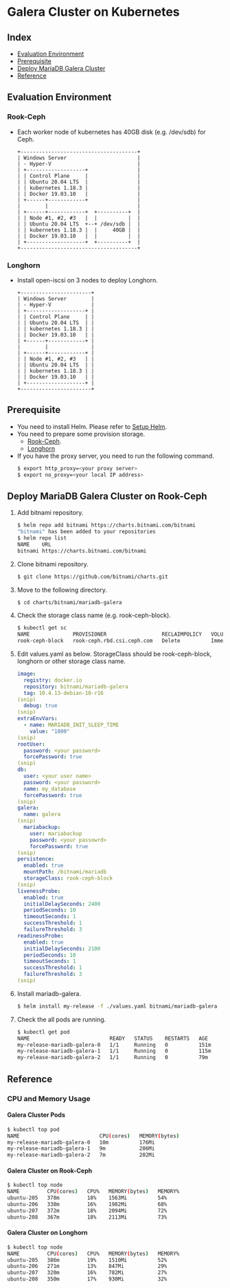 # Galera Cluster on Kubernetes

## Index
- [Evaluation Environment](#evaluation-environment)
- [Prerequisite](#prerequisite)
- [Deploy MariaDB Galera Cluster](#deploy-mariadb-galera-cluster-on-rook-ceph)
- [Reference](#reference)

## Evaluation Environment
### Rook-Ceph
- Each worker node of kubernetes has 40GB disk (e.g. /dev/sdb) for Ceph.
  ```
  +--------------------------------------+
  | Windows Server                       | 
  | - Hyper-V                            |
  | +-------------------+                |
  | | Control Plane     |                |
  | | Ubuntu 20.04 LTS  |                |
  | | kubernetes 1.18.3 |                |
  | | Docker 19.03.10   |                |
  | +------+------------+                |
  |        |                             |
  | +------+------------+  +----------+  |
  | | Node #1, #2, #3   |  |          |  |
  | | Ubuntu 20.04 LTS  +--+ /dev/sdb |  |
  | | kubernetes 1.18.3 |  |     40GB |  |
  | | Docker 19.03.10   |  |          |  |
  | +-------------------+  +----------+  |
  +--------------------------------------+
  ```

### Longhorn
- Install open-iscsi on 3 nodes to deploy Longhorn.
  ```
  +-----------------------+
  | Windows Server        | 
  | - Hyper-V             |
  | +-------------------+ |
  | | Control Plane     | |
  | | Ubuntu 20.04 LTS  | |
  | | kubernetes 1.18.3 | |
  | | Docker 19.03.10   | |
  | +------+------------+ |
  |        |              |
  | +------+------------+ |
  | | Node #1, #2, #3   | |
  | | Ubuntu 20.04 LTS  | |
  | | kubernetes 1.18.3 | |
  | | Docker 19.03.10   | |
  | +-------------------+ |
  +-----------------------+
  ```

## Prerequisite
- You need to install Helm. Please refer to [Setup Helm](https://github.com/EXPRESSCLUSTER/Helm/blob/master/SetupHelm.md).
- You need to prepare some provision storage. 
  - [Rook-Ceph](https://github.com/EXPRESSCLUSTER/Rook/blob/master/Rook-Ceph.md).
  - [Longhorn](https://github.com/EXPRESSCLUSTER/Longhorn/blob/master/InstallLonghorn.md)
- If you have the proxy server, you need to run the following command.
  ```sh
  $ export http_proxy=<your proxy server>
  $ export no_proxy=<your local IP address>
  ```

## Deploy MariaDB Galera Cluster on Rook-Ceph
1. Add bitnami repository.
   ```sh
   $ helm repo add bitnami https://charts.bitnami.com/bitnami
   "bitnami" has been added to your repositories
   $ helm repo list
   NAME    URL
   bitnami https://charts.bitnami.com/bitnami
   ```
1. Clone bitnami repository.
   ```sh
   $ git clone https://github.com/bitnami/charts.git
   ```
1. Move to the following directory.
   ```sh
   $ cd charts/bitnami/mariadb-galera
   ```
1. Check the storage class name (e.g. rook-ceph-block).
   ```sh
   $ kubectl get sc
   NAME              PROVISIONER                  RECLAIMPOLICY   VOLUMEBINDINGMODE   ALLOWVOLUMEEXPANSION   AGE
   rook-ceph-block   rook-ceph.rbd.csi.ceph.com   Delete          Immediate           true                   3d4h
   ```
1. Edit values.yaml as below. StorageClass should be rook-ceph-block, longhorn or other storage class name.
   ```yaml
   image:
     registry: docker.io
     repository: bitnami/mariadb-galera
     tag: 10.4.13-debian-10-r16
   (snip)
     debug: true
   (snip)
   extraEnvVars:
     - name: MARIADB_INIT_SLEEP_TIME
       value: "1800"
   (snip)
   rootUser:
     password: <your password>
     forcePassword: true
   (snip)
   db:
     user: <your user name>
     password: <your password>
     name: my_database
     forcePassword: true
   (snip)
   galera:
     name: galera
   (snip)
     mariabackup:
       user: mariabackup
       password: <your passowrd>
       forcePassword: true
   (snip)
   persistence:
     enabled: true
     mountPath: /bitnami/mariadb
     storageClass: rook-ceph-block
   (snip)
   livenessProbe:
     enabled: true
     initialDelaySeconds: 2400
     periodSeconds: 10
     timeoutSeconds: 1
     successThreshold: 1
     failureThreshold: 3
   readinessProbe:
     enabled: true
     initialDelaySeconds: 2100
     periodSeconds: 10
     timeoutSeconds: 1
     successThreshold: 1
     failureThreshold: 3
   (snip)
   ```
1. Install mariadb-galera.
   ```sh
   $ helm install my-release -f ./values.yaml bitnami/mariadb-galera
   ```
1. Check the all pods are running.
   ```sh
   $ kubectl get pod
   NAME                          READY   STATUS    RESTARTS   AGE
   my-release-mariadb-galera-0   1/1     Running   0          151m
   my-release-mariadb-galera-1   1/1     Running   0          115m
   my-release-mariadb-galera-2   1/1     Running   0          79m   
   ```
## Reference
### CPU and Memory Usage
#### Galera Cluster Pods
```sh
$ kubectl top pod
NAME                          CPU(cores)   MEMORY(bytes)
my-release-mariadb-galera-0   10m          176Mi
my-release-mariadb-galera-1   9m           206Mi
my-release-mariadb-galera-2   7m           202Mi
```
#### Galera Cluster on Rook-Ceph 
```sh
$ kubectl top node
NAME         CPU(cores)   CPU%   MEMORY(bytes)   MEMORY%
ubuntu-205   378m         18%    1563Mi          54%
ubuntu-206   338m         16%    1982Mi          68%
ubuntu-207   372m         18%    2094Mi          72%
ubuntu-208   367m         18%    2113Mi          73%
```
#### Galera Cluster on Longhorn
```sh
$ kubectl top node
NAME         CPU(cores)   CPU%   MEMORY(bytes)   MEMORY%
ubuntu-205   386m         19%    1510Mi          52%
ubuntu-206   271m         13%    847Mi           29%
ubuntu-207   320m         16%    782Mi           27%
ubuntu-208   350m         17%    930Mi           32%
```
